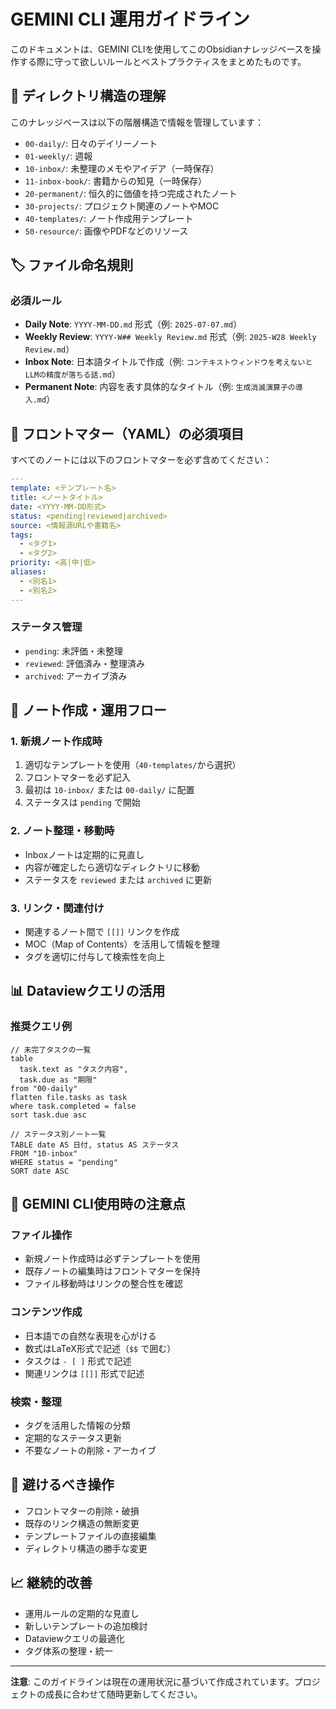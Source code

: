 # GEMINI CLI 運用ガイドライン

このドキュメントは、GEMINI CLIを使用してこのObsidianナレッジベースを操作する際に守って欲しいルールとベストプラクティスをまとめたものです。

## 📁 ディレクトリ構造の理解

このナレッジベースは以下の階層構造で情報を管理しています：

- `00-daily/`: 日々のデイリーノート
- `01-weekly/`: 週報
- `10-inbox/`: 未整理のメモやアイデア（一時保存）
- `11-inbox-book/`: 書籍からの知見（一時保存）
- `20-permanent/`: 恒久的に価値を持つ完成されたノート
- `30-projects/`: プロジェクト関連のノートやMOC
- `40-templates/`: ノート作成用テンプレート
- `50-resource/`: 画像やPDFなどのリソース

## 🏷️ ファイル命名規則

### 必須ルール
- **Daily Note**: `YYYY-MM-DD.md` 形式（例: `2025-07-07.md`）
- **Weekly Review**: `YYYY-W## Weekly Review.md` 形式（例: `2025-W28 Weekly Review.md`）
- **Inbox Note**: 日本語タイトルで作成（例: `コンテキストウィンドウを考えないとLLMの精度が落ちる話.md`）
- **Permanent Note**: 内容を表す具体的なタイトル（例: `生成消滅演算子の導入.md`）

## 📝 フロントマター（YAML）の必須項目

すべてのノートには以下のフロントマターを必ず含めてください：

```yaml
---
template: <テンプレート名>
title: <ノートタイトル>
date: <YYYY-MM-DD形式>
status: <pending|reviewed|archived>
source: <情報源URLや書籍名>
tags: 
  - <タグ1>
  - <タグ2>
priority: <高|中|低>
aliases:
  - <別名1>
  - <別名2>
---
```

### ステータス管理
- `pending`: 未評価・未整理
- `reviewed`: 評価済み・整理済み
- `archived`: アーカイブ済み

## 🔄 ノート作成・運用フロー

### 1. 新規ノート作成時
1. 適切なテンプレートを使用（`40-templates/`から選択）
2. フロントマターを必ず記入
3. 最初は `10-inbox/` または `00-daily/` に配置
4. ステータスは `pending` で開始

### 2. ノート整理・移動時
- Inboxノートは定期的に見直し
- 内容が確定したら適切なディレクトリに移動
- ステータスを `reviewed` または `archived` に更新

### 3. リンク・関連付け
- 関連するノート間で `[[]]` リンクを作成
- MOC（Map of Contents）を活用して情報を整理
- タグを適切に付与して検索性を向上

## 📊 Dataviewクエリの活用

### 推奨クエリ例
```dataview
// 未完了タスクの一覧
table
  task.text as "タスク内容",
  task.due as "期限"
from "00-daily"
flatten file.tasks as task
where task.completed = false
sort task.due asc
```

```dataview
// ステータス別ノート一覧
TABLE date AS 日付, status AS ステータス
FROM "10-inbox"
WHERE status = "pending"
SORT date ASC
```

## 🎯 GEMINI CLI使用時の注意点

### ファイル操作
- 新規ノート作成時は必ずテンプレートを使用
- 既存ノートの編集時はフロントマターを保持
- ファイル移動時はリンクの整合性を確認

### コンテンツ作成
- 日本語での自然な表現を心がける
- 数式はLaTeX形式で記述（`$$` で囲む）
- タスクは `- [ ]` 形式で記述
- 関連リンクは `[[]]` 形式で記述

### 検索・整理
- タグを活用した情報の分類
- 定期的なステータス更新
- 不要なノートの削除・アーカイブ

## 🚫 避けるべき操作

- フロントマターの削除・破損
- 既存のリンク構造の無断変更
- テンプレートファイルの直接編集
- ディレクトリ構造の勝手な変更

## 📈 継続的改善

- 運用ルールの定期的な見直し
- 新しいテンプレートの追加検討
- Dataviewクエリの最適化
- タグ体系の整理・統一

---

**注意**: このガイドラインは現在の運用状況に基づいて作成されています。プロジェクトの成長に合わせて随時更新してください。
